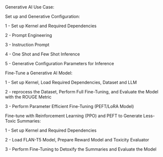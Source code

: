 Generative AI Use Case:

Set up and Generative Configuration:

1 - Set up Kernel and Required Dependencies

2 - Prompt Engineering

3 - Instruction Prompt

4 - One Shot and Few Shot Inference

5 - Generative Configuration Parameters for Inference

Fine-Tune a Generative AI Model:

1 - Set up Kernel, Load Required Dependencies, Dataset and LLM

2 - reprocess the Dataset, Perform Full Fine-Tuning, and Evaluate the Model with the ROUGE Metric

3 - Perform Parameter Efficient Fine-Tuning (PEFT/LoRA Model)

Fine-tune with Reinforcement Learning (PPO) and PEFT to Generate Less-Toxic Summaries:

1 - Set up Kernel and Required Dependencies

2 - Load FLAN-T5 Model, Prepare Reward Model and Toxicity Evaluator

3 - Perform Fine-Tuning to Detoxify the Summaries and Evaluate the Model

